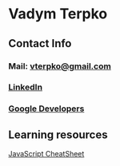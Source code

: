 # Vadym Terpko

## Contact Info
### Mail: <a href="mailto:vterpko@gmail.com">vterpko@gmail.com<a>
### [LinkedIn](https://linkedin.com/in/vadym-terpko-6119081a6)
### [Google Developers](https://g.dev/vterpko)

## Learning resources
[JavaScript CheatSheet](Learning_Resources/JavaScript_CheatSheet.md)
